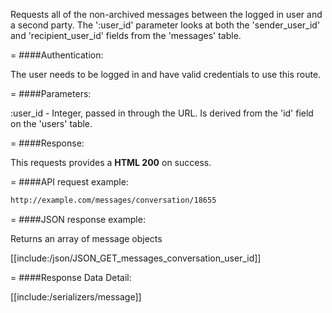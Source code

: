 <!-- --- title: GET /messages/conversation/:user_id -->

Requests all of the non-archived messages between the logged in user and a second party. The ':user_id' parameter looks at both the 'sender_user_id' and 'recipient_user_id' fields from the 'messages' table. 

=
####Authentication:

The user needs to be logged in and have valid credentials to use this route.

=
####Parameters:

:user_id - Integer, passed in through the URL. Is derived from the 'id' field on the 'users' table. 

=
####Response:

This requests provides a <strong>HTML 200</strong> on success.

=
####API request example:
```html
http://example.com/messages/conversation/18655
```

=
####JSON response example:

Returns an array of message objects

[[include:/json/JSON_GET_messages_conversation_user_id]] 

=
####Response Data Detail:


[[include:/serializers/message]]